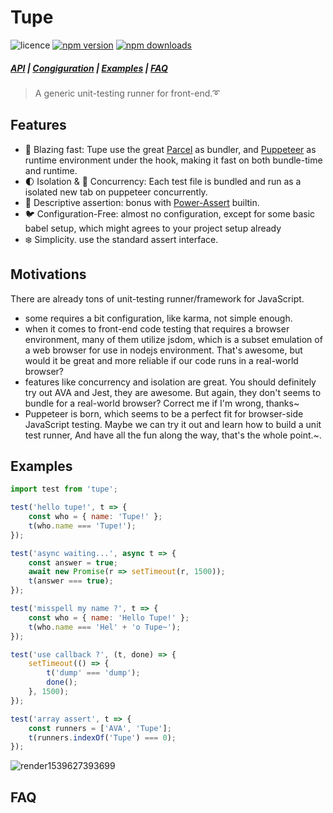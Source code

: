 # Tupe

<!-- Badges -->
![licence](https://badgen.net/badge/licence/MIT/blue)
[![npm version](https://badgen.net/npm/v/tupe)](https://www.npmjs.com/package/tupe)
[![npm downloads](https://badgen.net/npm/dm/tupe)](https://www.npmjs.com/package/tupe)

##### [API](#api) | [Congiguration](#configuration) | [Examples](#examples) | [FAQ](#faq)

> A generic unit-testing runner for front-end.➰ 

## Features
- 🚀 Blazing fast: Tupe use the great [Parcel](https://github.com/parcel-bundler/parcel) as bundler, and [Puppeteer](https://github.com/GoogleChrome/puppeteer) as runtime environment under the hook, making it fast on both bundle-time and runtime.
- 🌓 Isolation & 🎎 Concurrency: Each test file is bundled and run as a isolated new tab on puppeteer concurrently. 
- 🎨 Descriptive assertion: bonus with [Power-Assert](https://github.com/power-assert-js/power-assert) builtin.
- 🐦 Configuration-Free: almost no configuration, except for some basic babel setup, which might agrees to your project setup already
- ❄️ Simplicity. use the standard assert interface.

## Motivations
There are already tons of unit-testing runner/framework for JavaScript.
- some requires a bit configuration, like karma, not simple enough.
- when it comes to front-end code testing that requires a browser environment, many of them utilize jsdom, which is a subset emulation of a web browser for use in nodejs environment. That's awesome, but would it be great and more reliable if our code runs in a real-world browser?
- features like concurrency and isolation are great. You should definitely try out AVA and Jest, they are awesome. But again, they don't seems to bundle for a real-world browser? Correct me if I'm wrong, thanks~
- Puppeteer is born, which seems to be a perfect fit for browser-side JavaScript testing. Maybe we can try it out and learn how to build a unit test runner, And have all the fun along the way, that's the whole point.~.

## Examples

```javascript
import test from 'tupe';

test('hello tupe!', t => {
    const who = { name: 'Tupe!' };
    t(who.name === 'Tupe!');
});

test('async waiting...', async t => {
    const answer = true;
    await new Promise(r => setTimeout(r, 1500));
    t(answer === true);
});

test('misspell my name ?', t => {
    const who = { name: 'Hello Tupe!' };
    t(who.name === 'Hel' + 'o Tupe~');
});

test('use callback ?', (t, done) => {
    setTimeout(() => {
        t('dump' === 'dump');
        done();
    }, 1500);
});

test('array assert', t => {
    const runners = ['AVA', 'Tupe'];
    t(runners.indexOf('Tupe') === 0);
});
```

![render1539627393699](https://user-images.githubusercontent.com/6291986/46970445-ac375700-d0eb-11e8-8125-8be313035aa0.gif)

## FAQ

